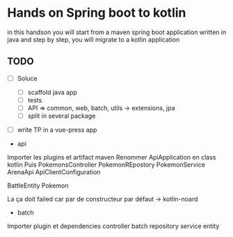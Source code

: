 # Hands on Spring boot to kotlin

in this handson you will start from a maven spring boot application written in java and step by step, you will migrate to a kotlin application 

## TODO

- [ ] Soluce
    - [ ] scaffold java app
    - [ ] tests
    - [ ] API => common, web, batch, utils -> extensions, jpa 
    - [ ] split in several package
- [ ] write TP in a vue-press app




- api

Importer les plugins et artifact maven
Renommer ApiApplication en class kotlin
Puis PokemonsController
PokemonREpostory
PokemonService
ArenaApi
ApiClientConfiguration

BattleEntity
Pokemon

La ça doit failed car par de constructeur par défaut -> kotlin-noard


- batch

Importer plugin et dependencies
controller
batch
repository
service
entity